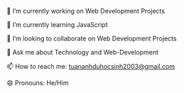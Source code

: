 🔭 I’m currently working on Web Development Projects

🌱 I’m currently learning JavaScript

👯 I’m looking to collaborate on Web Development Projects

💬 Ask me about Technology and Web-Development

📫 How to reach me: tuananhduhocsinh2003@gmail.com

😄 Pronouns: He/Him
